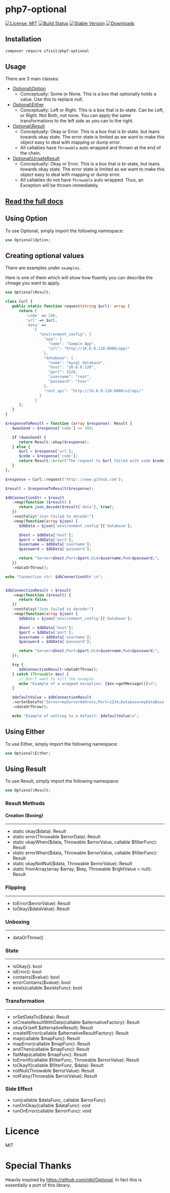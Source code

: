 # php7-optional
[![License: MIT](https://img.shields.io/badge/License-MIT-yellow.svg)](https://opensource.org/licenses/MIT)
[![Build Status](https://travis-ci.org/iFixit/php7-optional.svg?branch=master)](https://travis-ci.org/iFixit/php7-optional)
[![Stable Version](https://img.shields.io/packagist/v/ifixit/php7-optional.svg)](https://packagist.org/packages/ifixit/php7-optional)
[![Downloads](https://img.shields.io/packagist/dm/ifixit/php7-optional.svg)](https://packagist.org/packages/ifixit/php7-optional)

## Installation

```sh
composer require ifixit/php7-optional
```

## Usage

There are 3 main classes:

* [Optional\Option](https://php7-optional.surge.sh/Optional/Option.html)
   * Conceptually: Some or None. This is a box that optionally holds a value. Use this to replace null.
* [Optional\Either](https://php7-optional.surge.sh/Optional/Either.html)
   * Conceptually: Left or Right. This is a box that is bi-state. Can be Left, or Right. Not Both, not none. You can apply the same transformations to the left side as you can to the right.
* [Optional\Result](https://php7-optional.surge.sh/Optional/Result.html)
   * Conceptually: Okay or Error. This is a box that is bi-state, but leans towards okay state. The error state is limited as we want to make this object easy to deal with mapping or dump error.
   * All callables have `Throwable` auto wrapped and thrown at the end of the chain.
* [Optional\UnsafeResult](https://php7-optional.surge.sh/Optional/UnsafeResult.html)
   * Conceptually: Okay or Error. This is a box that is bi-state, but leans towards okay state. The error state is limited as we want to make this object easy to deal with mapping or dump error.
   * All callables do not have `Throwable` auto wrapped. Thus, an Exception will be thrown immediately.

## [Read the full docs](https://php7-optional.surge.sh/)

## Using Option

To use Optional, simply import the following namespace:

```php
use Optional\Option;
```

## Creating optional values

There are examples under `examples`.

Here is one of them which will show how fluently you can describe the chnage you want to apply.

```php
use Optional\Result;

class Curl {
   public static function request(string $url): array {
      return [
         'code' => 200,
         'url' => $url,
         'data' =>
            '{
               "environment_config": {
                 "app": {
                   "name": "Sample App",
                   "url": "http://10.0.0.120:8080/app/"
                 },
                 "database": {
                   "name": "mysql database",
                   "host": "10.0.0.120",
                   "port": 3128,
                   "username": "root",
                   "password": "toor"
                 },
                 "rest_api": "http://10.0.0.120:8080/v2/api/"
               }
             }'
      ];
   }
}

$responseToResult = function (array $response): Result {
   $wasGood = $response['code'] == 200;

   if ($wasGood) {
      return Result::okay($response);
   } else {
      $url = $response['url'];
      $code = $response['code'];
      return Result::error("The request to $url failed with code $code!");
   }
};

$response = Curl::request('http:://www.github.com');

$result = $responseToResult($response);

$dbConnectionStr = $result
   ->map(function ($result) {
      return json_decode($result['data'], true);
   })
   ->notFalsy("Json failed to decode!")
   ->map(function(array $json) {
      $dbData = $json['environment_config']['database'];

      $host = $dbData['host'];
      $port = $dbData['port'];
      $username = $dbData['username'];
      $password = $dbData['password'];

      return "Server=$host;Port=$port;Uid=$username;Pwd=$password;";
   })
   ->dataOrThrow();

echo "Connection str: $dbConnectionStr \n";


$dbConnectionResult = $result
   ->map(function ($result) {
      return false;
   })
   ->notFalsy("Json failed to decode!")
   ->map(function(array $json) {
      $dbData = $json['environment_config']['database'];

      $host = $dbData['host'];
      $port = $dbData['port'];
      $username = $dbData['username'];
      $password = $dbData['password'];

      return "Server=$host;Port=$port;Uid=$username;Pwd=$password;";
   });

   try {
      $dbConnectionResult->dataOrThrow();
   } catch (Throwable $ex) {
      // Don't want to kill the example
      echo "Example of a wrapped exception: {$ex->getMessage()}\n";
   }

   $defaultValue = $dbConnectionResult
   ->orSetDataTo('Server=myServerAddress;Port=1234;Database=myDataBase;Uid=myUsername;Pwd=myPassword;')
   ->dataOrThrow();

   echo "Example of setting to a default: $defaultValue\n";
```

## Using Either

To use Either, simply import the following namespace:

```php
use Optional\Either;
```

## Using Result

To use Result, simply import the following namespace:

```php
use Optional\Result;
```

### Result Methods

#### Creation (Boxing)
---
- static okay($data): Result
- static error(Throwable $errorData): Result
- static okayWhen($data, Throwable $errorValue, callable $filterFunc): Result
- static errorWhen($data, Throwable $errorValue, callable $filterFunc): Result
- static okayNotNull($data, Throwable $errorValue): Result
- static fromArray(array $array, $key, Throwable $rightValue = null): Result

### Flipping
---
- toError($errorValue): Result
- toOkay($dataValue): Result

### Unboxing
---
- dataOrThrow()

### State
---
- isOkay(): bool
- isError(): bool
- contains($value): bool
- errorContains($value): bool
- exists(callable $existsFunc): bool



### Transformation
---
- orSetDataTo($data): Result
- orCreateResultWithData(callable $alternativeFactory): Result
- okayOr(self $alternativeResult): Result
- createIfError(callable $alternativeResultFactory): Result
- map(callable $mapFunc): Result
- mapError(callable $mapFunc): Result
- andThen(callable $mapFunc): Result
- flatMap(callable $mapFunc): Result
- toErrorIf(callable $filterFunc, Throwable $errorValue): Result
- toOkayIf(callable $filterFunc, $data): Result
- notNull(Throwable $errorValue): Result
- notFalsy(Throwable $errorValue): Result

### Side Effect
- run(callable $dataFunc, callable $errorFunc)
- runOnOkay(callable $dataFunc): void
- runOnError(callable $errorFunc): void


# Licence
 MIT


# Special Thanks
Heavily inspired by https://github.com/nlkl/Optional. In fact this is essentially a port of this library.
